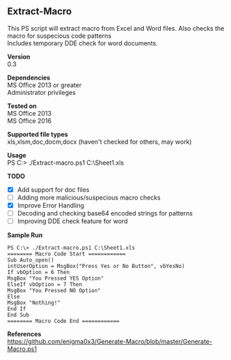 ## Extract-Macro

This PS script will extract macro from Excel and Word files. Also checks the macro for suspecious code patterns  
Includes temporary DDE check for word documents.  

**Version**  
0.3

**Dependencies**  
MS Office 2013 or greater  
Administrator privileges  

**Tested on**  
MS Office 2013  
MS Office 2016  

**Supported file types**  
xls,xlsm,doc,docm,docx (haven't checked for others, may work)  

**Usage**  
PS C:\> ./Extract-macro.ps1 C:\Sheet1.xls  

**TODO**  
- [x] Add support for doc files  
- [ ] Adding more malicious/suspecious macro checks  
- [x] Improve Error Handling  
- [ ] Decoding and checking base64 encoded strings for patterns  
- [ ] Improving DDE check feature for word  

**Sample Run**   

	PS C:\> ./Extract-macro.ps1 C:\Sheet1.xls
	======== Macro Code Start ============
	Sub Auto_open()
	intUserOption = MsgBox("Press Yes or No Button", vbYesNo)
	If vbOption = 6 Then
	MsgBox "You Pressed YES Option"
	ElseIf vbOption = 7 Then
	MsgBox "You Pressed NO Option"
	Else
	MsgBox "Nothing!"
	End If
	End Sub
	======== Macro Code End ============

**References**  
https://github.com/enigma0x3/Generate-Macro/blob/master/Generate-Macro.ps1

